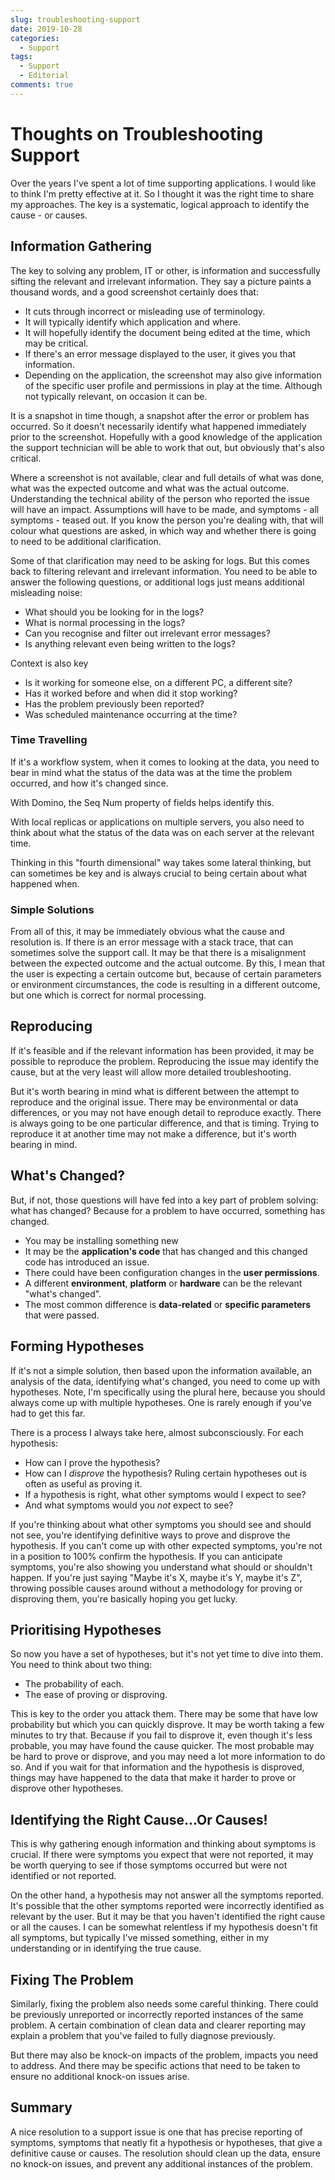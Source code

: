 ```yaml
---
slug: troubleshooting-support
date: 2019-10-28
categories:
  - Support
tags: 
  - Support
  - Editorial
comments: true
---
```

# Thoughts on Troubleshooting Support

Over the years I've spent a lot of time supporting applications. I would like to think I'm pretty effective at it. So I thought it was the right time to share my approaches. The key is a systematic, logical approach to identify the cause - or causes.

<!-- more -->

## Information Gathering

The key to solving any problem, IT or other, is information and successfully sifting the relevant and irrelevant information. They say a picture paints a thousand words, and a good screenshot certainly does that:

- It cuts through incorrect or misleading use of terminology.
- It will typically identify which application and where.
- It will hopefully identify the document being edited at the time, which may be critical.
- If there's an error message displayed to the user, it gives you that information.
- Depending on the application, the screenshot may also give information of the specific user profile and permissions in play at the time. Although not typically relevant, on occasion it can be.

It is a snapshot in time though, a snapshot after the error or problem has occurred. So it doesn't necessarily identify what happened immediately prior to the screenshot. Hopefully with a good knowledge of the application the support technician will be able to work that out, but obviously that's also critical.

Where a screenshot is not available, clear and full details of what was done, what was the expected outcome and what was the actual outcome. Understanding the technical ability of the person who reported the issue will have an impact. Assumptions will have to be made, and symptoms - all symptoms - teased out. If you know the person you're dealing with, that will colour what questions are asked, in which way and whether there is going to need to be additional clarification.

Some of that clarification may need to be asking for logs. But this comes back to filtering relevant and irrelevant information. You need to be able to answer the following questions, or additional logs just means additional misleading noise:

- What should you be looking for in the logs?
- What is normal processing in the logs?
- Can you recognise and filter out irrelevant error messages?
- Is anything relevant even being written to the logs?

Context is also key

- Is it working for someone else, on a different PC, a different site?
- Has it worked before and when did it stop working?
- Has the problem previously been reported?
- Was scheduled maintenance occurring at the time?

### Time Travelling

If it's a workflow system, when it comes to looking at the data, you need to bear in mind what the status of the data was at the time the problem occurred, and how it's changed since.

With Domino, the Seq Num property of fields helps identify this.

With local replicas or applications on multiple servers, you also need to think about what the status of the data was on each server at the relevant time.

Thinking in this "fourth dimensional" way takes some lateral thinking, but can sometimes be key and is always crucial to being certain about what happened when.

### Simple Solutions

From all of this, it may be immediately obvious what the cause and resolution is. If there is an error message with a stack trace, that can sometimes solve the support call. It may be that there is a misalignment between the expected outcome and the actual outcome. By this, I mean that the user is expecting a certain outcome but, because of certain parameters or environment circumstances, the code is resulting in a different outcome, but one which is correct for normal processing.

## Reproducing

If it's feasible and if the relevant information has been provided, it may be possible to reproduce the problem. Reproducing the issue may identify the cause, but at the very least will allow more detailed troubleshooting.

But it's worth bearing in mind what is different between the attempt to reproduce and the original issue. There may be environmental or data differences, or you may not have enough detail to reproduce exactly. There is always going to be one particular difference, and that is timing. Trying to reproduce it at another time may not make a difference, but it's worth bearing in mind.

## What's Changed?

But, if not, those questions will have fed into a key part of problem solving: what has changed? Because for a problem to have occurred, something has changed.

- You may be installing something new
- It may be the **application's code** that has changed and this changed code has introduced an issue.
- There could have been configuration changes in the **user permissions**.
- A different **environment**, **platform** or **hardware** can be the relevant "what's changed".
- The most common difference is **data-related** or **specific parameters** that were passed.

## Forming Hypotheses

If it's not a simple solution, then based upon the information available, an analysis of the data, identifying what's changed, you need to come up with hypotheses. Note, I'm specifically using the plural here, because you should always come up with multiple hypotheses. One is rarely enough if you've had to get this far.

There is a process I always take here, almost subconsciously. For each hypothesis:

- How can I prove the hypothesis?
- How can I _disprove_ the hypothesis? Ruling certain hypotheses out is often as useful as proving it.
- If a hypothesis is right, what other symptoms would I expect to see?
- And what symptoms would you _not_ expect to see?

If you're thinking about what other symptoms you should see and should not see, you're identifying definitive ways to prove and disprove the hypothesis. If you can't come up with other expected symptoms, you're not in a position to 100% confirm the hypothesis. If you can anticipate symptoms, you're also showing you understand what should or shouldn't happen. If you're just saying "Maybe it's X, maybe it's Y, maybe it's Z", throwing possible causes around without a methodology for proving or disproving them, you're basically hoping you get lucky.

## Prioritising Hypotheses

So now you have a set of hypotheses, but it's not yet time to dive into them. You need to think about two thing:

- The probability of each.
- The ease of proving or disproving.

This is key to the order you attack them. There may be some that have low probability but which you can quickly disprove. It may be worth taking a few minutes to try that. Because if you fail to disprove it, even though it's less probable, you may have found the cause quicker. The most probable may be hard to prove or disprove, and you may need a lot more information to do so. And if you wait for that information and the hypothesis is disproved, things may have happened to the data that make it harder to prove or disprove other hypotheses.

## Identifying the Right Cause...Or Causes!

This is why gathering enough information and thinking about symptoms is crucial. If there were symptoms you expect that were not reported, it may be worth querying to see if those symptoms occurred but were not identified or not reported.

On the other hand, a hypothesis may not answer all the symptoms reported. It's possible that the other symptoms reported were incorrectly identified as relevant by the user. But it may be that you haven't identified the right cause or all the causes. I can be somewhat relentless if my hypothesis doesn't fit all symptoms, but typically I've missed something, either in my understanding or in identifying the true cause.

## Fixing The Problem

Similarly, fixing the problem also needs some careful thinking. There could be previously unreported or incorrectly reported instances of the same problem. A certain combination of clean data and clearer reporting may explain a problem that you've failed to fully diagnose previously.

But there may also be knock-on impacts of the problem, impacts you need to address. And there may be specific actions that need to be taken to ensure no additional knock-on issues arise.

## Summary

A nice resolution to a support issue is one that has precise reporting of symptoms, symptoms that neatly fit a hypothesis or hypotheses, that give a definitive cause or causes. The resolution should clean up the data, ensure no knock-on issues, and prevent any additional instances of the problem.
